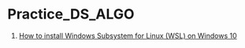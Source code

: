 # Practice_DS_ALGO

1. [How to install Windows Subsystem for Linux (WSL) on Windows 10](https://github.com/iaman877/Practice_DS_ALGO/blob/master/log.md)
